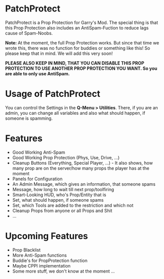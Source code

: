 <h1>PatchProtect</h1>

PatchProtect is a Prop Protection for Garry's Mod.
The special thing is that this Prop Protection also includes an AntiSpam-Fuction to reduce lags cause of Spam-Noobs.

<b>Note: </b>At the moment, the full Prop Protection works. But since that time we wrote this, there was no function for buddies or something like this! So please keep that in mind. We will add this very soon!

<b>PLEASE ALSO KEEP IN MIND, THAT YOU CAN DISABLE THIS PROP PROTECTION TO USE ANOTHER PROP PROTECTION YOU WANT. So you are able to only use AntiSpam.</b>

<h1>Usage of PatchProtect</h1>
You can control the Settings in the <b>Q-Menu > Utilities</b>. There, if you are an admin, you can change all variables and also what should happen, if someone is spamming.

<h1>Features</h1>
<ul>
	<li>Good Working Anti-Spam</li>
	<li>Good Working Prop Protection (Phys, Use, Drive, ...)</li>
	<li>Cleanup Buttons (Everything, Special Player, ...) - It also shows, how many prop are on the server/how many props the player has at the moment
	<li>Panels for Configuration</li>
	<li>An Admin Message, which gives an information, that someone spams</li>
	<li>Message, how long to wait till next prop/toolfiring</li>
	<li>Smart-Looking HUD, who's Prop/Entity that is</li>
	<li>Set, what should happen, if someone spams</li>
	<li>Set, which Tools are added to the restriction and which not</li>
	<li>Cleanup Props from anyone or all Props and Shit</li>
	<li>...</li>
</ul>

<h1>Upcoming Features</h1>
<ul>
	<li>Prop Blacklist</li>
	<li>More Anti-Spam functions</li>
	<li>Buddie's for PropProtection function</li>
	<li>Maybe CPPI implementation</li>
	<li>Some more stuff, we don't know at the moment ...</li>
</ul>
